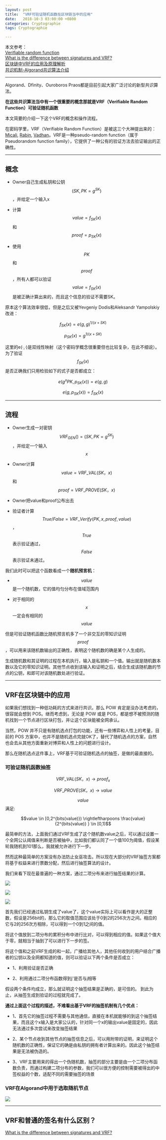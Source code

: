 ```yaml
---
layout: post
title:  "VRF可验证随机函数在区块链当中的应用"
date:   2018-10-3 03:00:00 +0800
categories: Cryptographie
tags: Cryptographie

---
```


本文参考：    
[Verifiable random function](https://en.wikipedia.org/wiki/Verifiable_random_function)    
[What is the difference between signatures and VRF?](https://crypto.stackexchange.com/questions/50681/what-is-the-difference-between-signatures-and-vrf)   
[区块链中VRF的应用及原理解析](https://www.odaily.com/post/5133096)    
[共识机制-Algorand共识算法介绍](https://cloud.tencent.com/developer/news/236363)

---

Algorand、Dfinity、Ouroboros Praos都是目前引起大家广泛讨论的新型共识算法。

**在这些共识算法当中有一个很重要的概念那就是VRF（Verifiable Random Function）可验证随机函数**

本文简要的介绍一下这个VRF的概念和操作流程。

在密码学里，VRF（Verifiable Random Function）是被这三个大神提出来的：[Micali](https://en.wikipedia.org/wiki/Silvio_Micali), [Rabin](https://en.wikipedia.org/wiki/Michael_O._Rabin), [Vadhan](https://en.wikipedia.org/wiki/Salil_Vadhan)。VRF是一种pseudo-random function（属于Pseudorandom function family），它提供了一种公有的验证方法去验证输出的正确性。

---
## 概念

- Owner自己生成私钥和公钥 $$(SK, PK = g^{SK})$$ ，并给定一个输入x

- 计算 $$value = f_{SK}(x)$$ 和 $$proof = p_{SK}(x)$$

- 使用$$PK$$和$$proof$$，所有人都可以验证 $$value = f_{SK}(x)$$ 是被正确计算出来的，而且这个信息的验证不需要SK。

原本这个算法效率很低，但是之后又被Yevgeniy Dodis和Aleksandr Yampolskiy改进：

$$f_{SK}(x)=e(g,g)^{1/(x+SK)}$$ 

$$ p_{SK}(x)=g^{1/(x+SK)}$$

这里的e(·,·)是双线性映射（这个密码学概念很重要但也比较复杂，在此不细说）。为了验证$$f_{{SK}}(x)$$是否正确我们只用检验如下的式子是否都成立：

$$e(g^{x}PK,p_{SK}(x))=e(g,g)$$ 

$$e(g,p_{SK}(x))=f_{SK}(x)$$

---
## 流程

- Owner生成一对密钥 $$VRF_{GEN}() = (SK, PK = g^{SK})$$ ，并给定一个输入$$x$$

- Owner计算$$value = VRF\_VAL(SK，x)$$ 和 $$proof = VRF\_PROVE(SK，x)$$

- Owner把value和proof公布出去

- 验证者计算 $$True/False = VRF\_Verify(PK, x, proof, value)$$ ，$$True$$表示验证通过，$$False$$表示验证未通过。

我们此时可以把这个函数看成一个**随机预言机**：

- $$value$$是一个随机数，它的值均匀分布在值域范围内

- 对于相同的$$x$$一定会有相同的$$value$$

但是可验证随机函数比随机预言机多了一个非交互的零知识证明$$proof$$，可以用来该随机数输出的正确性，表明这个随机数的确是某个人生成的。

生成随机数和其证明的过程在本机执行，输入是私钥和一个值。输出就是随机数本数以及它的零知识证明。其他节点收到该输入和证明之后，结合生成该随机数的节点的公钥，和即可对该随机数处进行验证。

---
## VRF在区块链中的应用

如果我们想找到一种低功耗的方式来进行共识。那么 POW 肯定是没办法考虑的，很容就会想到 POS。继而考虑到，无论是 POW 或是 POS，都是想不被预测的随机找到一个节点进行区块打包，并让这个区块能被全网承认。

当然，POW 并不只是有随机选点打包的功能，还有一些博弈和人性上的考量，目前的 POS 方案中，也并不是随机选点完就OK了，替代了随机选点的方案，自然也会去从其他方面重新对博弈和人性上的问题进行设计。

那么在随机选点这件事上，VRF基于可验证随机选点的抽签，是做的最直接的。


### 可验证随机函数抽签

$$VRF\_VAL(SK，x) \rightarrow proof_{x} $$ 

$$VRF\_PROVE(SK，x) \rightarrow value $$

$$value$$ 满足:

$$value \in [0,2^{bits(value)}) \rightleftharpoons  \frac{value}{2^{bits(value)} } \in [0,1)$$



最简单的方法，上面我们通过VRF生成了这个随机数value之后，可以通过设置一个全网公认阈值来判断是否被抽中，比如我们都认同了一个值100为阈值，假设某轮我随机到101那么，我就被允许进行下一步。

然而这种最简单的方案没有办法防止女巫攻击。所以现在大部分的VRF抽签方案都将基于权益来进行票数分配，然后进行抽签算法的设计。

我们来看下现在最普遍的一种方案，通过二项分布来进行抽签结果的计算。

![](../../../images/article/vrf.png) 

![](../../../images/article/vrf2.png) 

![](../../../images/article/vrf3.png) 



首先我们已经通过私钥生成了value了，这个value实际上可以看作是大的正整数，假设是256bit的，那么它的取值范围应该处于0到2的256次方之间。相应的它与2的256次方相除，可以得到一个0到1之间的值。

将这个值放到二项分布的累积分布中进行比对，可以得到相应的值。如果这个值大于零，就相当于抽到了可以进行下一步的签。

将这个值和之前VRF生成的和一起，广播给其他人，其他任何收到的用户结合广播者的公钥以及全网都知道的值，则可以验证以下两个条件是否成立：

- 1、利用验证是否正确

- 2、利用通过二项分布函数得到j'是否与j相等

假设两个条件均成立，那么就证明这个抽签结果是正确的，是可信的。
到此为止，从抽签生成到验证的过程就完成了。

**通过上面这个过程的描述，不难看出基于VRF的抽签机制有几个优点：**


- 1、首先它的抽签过程不需要与其他通信，直接在本机就能够的到这个抽签结果，而且这个x输入是大家公认的，针对同一个x的输出value是固定的，因此无法通过多次尝试来改变抽签结果

- 2、某个节点收到其他节点的抽签信息之后，可以用附带的证明，来证明这个随机数的正确性，保证它的确是由私钥的拥有者计算出来的。因此这个抽签结果是无法被伪造的。

- 3、VRF主要用来的得出一个伪随机数，抽签的部分主要是由一个二项分布函数负责，而通过构建二项分布的参数，我们可以很方便的控制需要被得出的中签权益的个数，适配不同的需要抽签的场景

### VRF在Algorand中用于选取随机节点

![](../../../images/article/vrf4.png) 

---
## VRF和普通的签名有什么区别？

[What is the difference between signatures and VRF?](https://crypto.stackexchange.com/questions/50681/what-is-the-difference-between-signatures-and-vrf)














